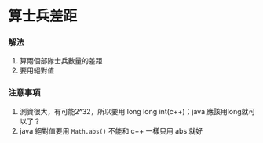 # 算士兵差距

### 解法
1. 算兩個部隊士兵數量的差距
2. 要用絕對值

### 注意事項
1. 測資很大，有可能2^32，所以要用 long long int(c++)；java 應該用long就可以了？
2. java 絕對值要用 ```Math.abs()``` 不能和 c++ 一樣只用 abs 就好